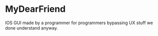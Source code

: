 # MyDearFriend
IOS GUI made by a programmer for programmers bypassing UX stuff we done understand anyway.

